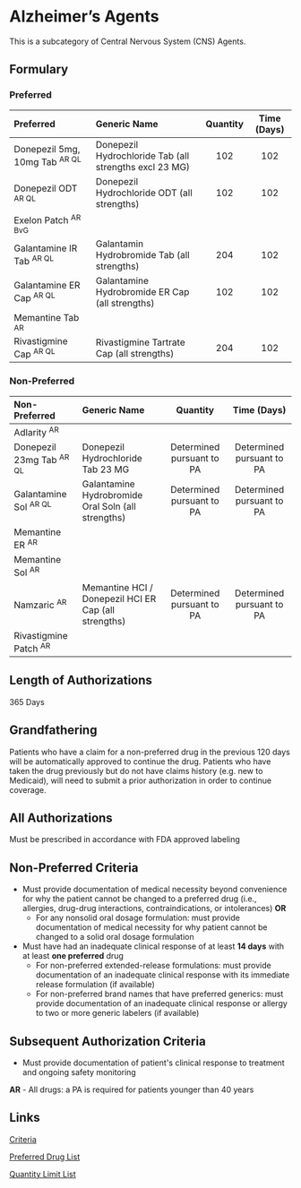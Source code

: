 # Alzheimer’s Agents

This is a subcategory of Central Nervous System (CNS) Agents.

## Formulary

### Preferred

| Preferred    | Generic Name | Quantity | Time (Days) |
| :--------------- | :----------- | :------: | :---------: |
| Donepezil 5mg, 10mg Tab <sup>AR QL</sup> | Donepezil Hydrochloride Tab (all strengths excl 23 MG)     | 102 | 102 |
| Donepezil ODT <sup>AR QL</sup>          | Donepezil Hydrochloride ODT (all strengths)     | 102 | 102 |
| Exelon Patch <sup>AR BvG</sup>        |      |||
| Galantamine IR Tab <sup>AR QL</sup>         | Galantamin Hydrobromide Tab (all strengths)     | 204 | 102 |
| Galantamine ER Cap <sup>AR QL</sup>     |   Galantamine Hydrobromide ER Cap (all strengths)   | 102 | 102 |
| Memantine Tab <sup>AR</sup>       |      |||
| Rivastigmine Cap <sup>AR QL</sup>      | Rivastigmine Tartrate Cap (all strengths)  | 204 | 102 |

### Non-Preferred

| Non-Preferred    | Generic Name | Quantity | Time (Days) |
| :--------------- | :----------- | :------: | :---------: |
| Adlarity <sup>AR</sup> | | | |
| Donepezil 23mg Tab <sup>AR QL</sup> | Donepezil Hydrochloride Tab 23 MG | Determined pursuant to PA | Determined pursuant to PA |
| Galantamine Sol <sup>AR QL</sup>    | Galantamine Hydrobromide Oral Soln (all strengths) | Determined pursuant to PA | Determined pursuant to PA |
| Memantine ER <sup>AR</sup>    ||||
| Memantine Sol <sup>AR</sup>      ||||
| Namzaric <sup>AR</sup>          | Memantine HCI / Donepezil HCI ER Cap (all strengths) | Determined pursuant to PA | Determined pursuant to PA |
| Rivastigmine Patch <sup>AR</sup> ||||

## Length of Authorizations

365 Days

## Grandfathering

Patients who have a claim for a non-preferred drug in the previous 120 days will be automatically approved to continue the drug. Patients who have taken the drug previously but do not have claims history (e.g. new to Medicaid), will need to submit a prior authorization in order to continue coverage.

## All Authorizations

Must be prescribed in accordance with FDA approved labeling

## Non-Preferred Criteria

- Must provide documentation of medical necessity beyond convenience for why the patient cannot be changed to a preferred drug (i.e., allergies, drug-drug interactions, contraindications, or intolerances) **OR**
    - For any nonsolid oral dosage formulation: must provide documentation of medical necessity for why patient cannot be changed to a solid oral dosage formulation
- Must have had an inadequate clinical response of at least **14 days** with at least **one preferred** drug
    - For non-preferred extended-release formulations: must provide documentation of an inadequate clinical response with its immediate release formulation (if available)
    - For non-preferred brand names that have preferred generics: must provide documentation of an inadequate clinical response or allergy to two or more generic labelers (if available)

## Subsequent Authorization Criteria

- Must provide documentation of patient's clinical response to treatment and ongoing safety monitoring

**AR** - All drugs: a PA is required for patients younger than 40 years

## Links


[Criteria](https://pharmacy.medicaid.ohio.gov/sites/default/files/20230101_UPDL%20_Criteria_APPROVED.pdf#page=25)

[Preferred Drug List](https://pharmacy.medicaid.ohio.gov/sites/default/files/20230101_UPDL_APPROVED_12.13.22.pdf#page=13)

[Quantity Limit List](https://pharmacy.medicaid.ohio.gov/sites/default/files/20230101_Ohio_Medicaid_Quantity_Document_APPROVED.pdf)
